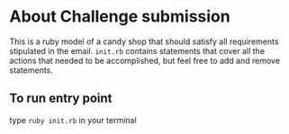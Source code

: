 # About Challenge submission

This is a ruby model of a candy shop that should satisfy all requirements stipulated in the email. 
`init.rb` contains statements that cover all the actions that needed to be accomplished, but feel free to add and remove statements. 

## To run entry point
type `ruby init.rb` in your terminal 